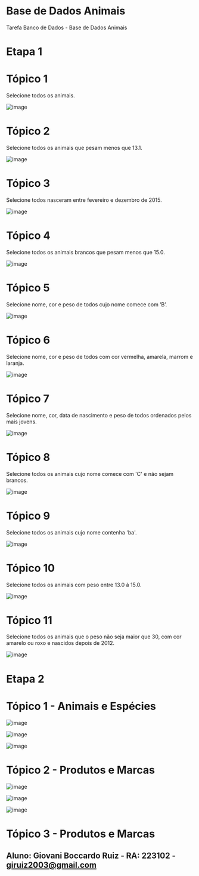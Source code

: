 # Base de Dados Animais
Tarefa Banco de Dados - Base de Dados Animais

# Etapa 1

# Tópico 1 
Selecione todos os animais.

![image](https://github.com/giovaniruiz03/Base-de-Dados-Animais/assets/145368122/ddc37908-b28a-4603-9e65-d86c4b6582b7)

# Tópico 2 
Selecione todos os animais que pesam menos que 13.1.

![image](https://github.com/giovaniruiz03/Base-de-Dados-Animais/assets/145368122/00265e56-7f2a-4735-b20e-496d6f096117)

# Tópico 3
Selecione todos nasceram entre fevereiro e dezembro de 2015.

![image](https://github.com/giovaniruiz03/Base-de-Dados-Animais/assets/145368122/e9ef58d2-bafc-467d-8bb4-4759896efb25)

# Tópico 4 
Selecione todos os animais brancos que pesam menos que 15.0.

![image](https://github.com/giovaniruiz03/Base-de-Dados-Animais/assets/145368122/6eea637f-554b-42d7-a8ad-863bb97f9259)

# Tópico 5 
Selecione nome, cor e peso de todos cujo nome comece com ’B’.

![image](https://github.com/giovaniruiz03/Base-de-Dados-Animais/assets/145368122/70d6023b-541e-4fa0-8dd6-36dc13bf8552)

# Tópico 6 
Selecione nome, cor e peso de todos com cor vermelha, amarela, marrom e laranja.

![image](https://github.com/giovaniruiz03/Base-de-Dados-Animais/assets/145368122/2ee376ec-0e77-4ac5-a3ff-f25c7835c438)

# Tópico 7 
Selecione nome, cor, data de nascimento e peso de todos ordenados pelos mais jovens.

![image](https://github.com/giovaniruiz03/Base-de-Dados-Animais/assets/145368122/4eeb6707-c013-4c39-806d-10a66323e98f)

# Tópico 8 
Selecione todos os animais cujo nome comece com 'C' e não sejam brancos.

![image](https://github.com/giovaniruiz03/Base-de-Dados-Animais/assets/145368122/a0011ff3-afa8-4422-af94-385285a864a1)

# Tópico 9 
Selecione todos os animais cujo nome contenha 'ba'.

![image](https://github.com/giovaniruiz03/Base-de-Dados-Animais/assets/145368122/0cef5687-f5da-4424-8d23-7d004fd2af9c)

# Tópico 10 
Selecione todos os animais com peso entre 13.0 à 15.0.

![image](https://github.com/giovaniruiz03/Base-de-Dados-Animais/assets/145368122/1f3bb1d7-9aec-4168-9171-a896012739cc)

# Tópico 11 
Selecione todos os animais que o peso não seja maior que 30, com cor amarelo ou roxo e nascidos depois de 2012.

![image](https://github.com/giovaniruiz03/Base-de-Dados-Animais/assets/145368122/54d0be24-c599-4504-828d-69d7576871f7)

# Etapa 2

# Tópico 1 - Animais e Espécies

![image](https://github.com/giovaniruiz03/Base-de-Dados-Animais/assets/145368122/774f67b7-59a9-47f2-89de-04f51e079366)

![image](https://github.com/giovaniruiz03/Base-de-Dados-Animais/assets/145368122/856467ac-a0f3-4418-a7c6-8b8d6eece6c0)

![image](https://github.com/giovaniruiz03/Base-de-Dados-Animais/assets/145368122/a7610926-a65f-43de-9778-66d9f6041930)

# Tópico 2 - Produtos e Marcas

![image](https://github.com/giovaniruiz03/Base-de-Dados-Animais/assets/145368122/367f1c2a-cc03-491b-b1f1-72593f3e01b9)

![image](https://github.com/giovaniruiz03/Base-de-Dados-Animais/assets/145368122/e995946e-6ec6-43ea-829b-b604799a0bda)

![image](https://github.com/giovaniruiz03/Base-de-Dados-Animais/assets/145368122/c01e576e-4efd-4c04-bc3a-ff475ba696f6)

# Tópico 3 - Produtos e Marcas

## Aluno: Giovani Boccardo Ruiz - RA: 223102 - giruiz2003@gmail.com 












